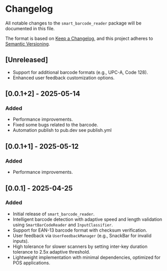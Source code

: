 # Changelog

All notable changes to the `smart_barcode_reader` package will be documented in this file.

The format is based on [Keep a Changelog](https://keepachangelog.com/en/1.0.0/), and this project adheres to [Semantic Versioning](https://semver.org/spec/v2.0.0.html).

## [Unreleased]

- Support for additional barcode formats (e.g., UPC-A, Code 128).
- Enhanced user feedback customization options.

## [0.0.1+2] - 2025-05-14

### Added
- Performance improvements.
- Fixed some bugs related to the barcode.
- Automation publish to pub.dev see publish.yml

## [0.0.1+1] - 2025-05-12

### Added
- Performance improvements.

## [0.0.1] - 2025-04-25

### Added
- Initial release of `smart_barcode_reader`.
- Intelligent barcode detection with adaptive speed and length validation using `SmartBarCodeReader` and `InputClassifier`.
- Support for EAN-13 barcode format with checksum verification.
- User feedback via `UserFeedbackManager` (e.g., SnackBar for invalid inputs).
- High tolerance for slower scanners by setting inter-key duration tolerance to 2.5x adaptive threshold.
- Lightweight implementation with minimal dependencies, optimized for POS applications.